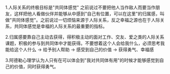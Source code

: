 1.人际关系的终极目标是"共同体感觉"
之前说过不要把他人当作敌人而要当作朋友，这样把他人看做伙伴并能够从中感到"自己有位置，可以在这里"的归属感，叫做"共同体感觉"。之前说过一切烦恼来源于人际关系，反之幸福之源也在于人际关系，共同体感觉是幸福的人际关系的最重要的指标。

2.归属感要靠自己主动去获得，得积极主动的面对工作、交友、爱之类的人际关系课题，积极的参与到共同体中才能获得。不要想着这个人会给我什么，必须思考我能给这个人什么 -> 给予别人帮助 -> 感受到自己的价值 -> 获得勇气、幸福感

3.阿德勒心理学认为人只有在可以体会到"我对共同体有用"的时候才能够感觉到自己的价值，同时获得勇气。